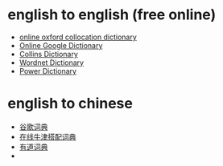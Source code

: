 # english to english (free online)

* [online oxford collocation dictionary](https://www.freecollocation.com/)
* [Online Google Dictionary](https://googledictionary.freecollocation.com/)
* [Collins Dictionary](https://dictionary.englishtest.info/)
* [Wordnet Dictionary](http://wordnet-online.freedicts.com/)
* [Power Dictionary]()

# english to chinese

* [谷歌词典](https://gdictchinese.freecollocation.com/)
* [在线牛津搭配词典](http://collocationdictionary.freedicts.com/)
* [有道词典](https://dict.youdao.com/)
* 